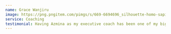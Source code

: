 ```yaml
---
name: Grace Wanjiru
image: https://png.pngitem.com/pimgs/s/669-6694696_silhouette-homo-sapiens-management-person-generic-profile-photo.png
service: Coaching
testimonial: Having Azmina as my executive coach has been one of my biggest highlights in 2022. I met Azmina at a time when I was extremely overwhelmed with work, school and parenting. At the beginning of our engagement I was convinced we would need to connect weekly for a minimum of 6 months in order for us to see results, but was however amazed to have made great strides in a period of only 6 weeks after which I started to experience significant progress in the areas of work, school and parenting. Her rich educational background coupled with her work experiences in different sectors having excelled in senior roles make her an excellent choice for one seeking an effective executive coach that helps one understand and maximize their potential while maintaining a good work-life balance, significantly improving ones quality of life. I can confidently say that working with Azmina as an executive coach is a great way to gift oneself.
---
```

